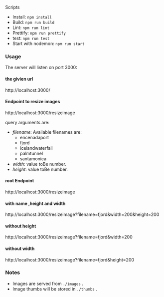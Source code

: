 Scripts

- Install: ``npm install``
- Build: ``npm run build``
- Lint: ``npm run lint``
- Prettify: ``npm run prettify``
- test: ``npm run test``
- Start with nodemon: ``npm run start``

### Usage

The server will listen on port 3000:

#### the givien url

http://localhost:3000/

#### Endpoint to resize images

http://localhost:3000/resizeimage

 query arguments are:

- _filename_: Available filenames are:
  - encenadaport
  - fjord
  - icelandwaterfall
  - palmtunnel
  - santamonica
- _width_: value toBe number.
- _height_: value toBe number.

#### root Endpoint

http://localhost:3000/resizeimage

#### with name ,height and width

http://localhost:3000/resizeimage?filename=fjord&width=200&height=200

#### without height

http://localhost:3000/resizeimage?filename=fjord&width=200

#### without width

http://localhost:3000/resizeimage?filename=fjord&height=200

### Notes

- Images are served from `./images` .
- Image thumbs will be stored in `./thumbs` .

